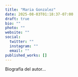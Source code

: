 ```yaml
---
title: "Maria Gonzalez"
date: 2025-08-03T01:18:37-07:00
draft: true
bio: ""
photo: ""
website: ""
social:
  twitter: ""
  instagram: ""
  email: ""
published_works: []
---
```


Biografía del autor...
